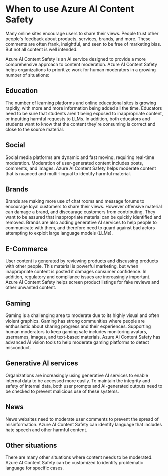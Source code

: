 # When to use Azure AI Content Safety

Many online sites encourage users to share their views. People trust other people's feedback about products, services, brands, and more. These comments are often frank, insightful, and seen to be free of marketing bias. But not all content is well intended.

Azure AI Content Safety is an AI service designed to provide a more comprehensive approach to content moderation. Azure AI Content Safety helps organizations to prioritize work for human moderators in a growing number of situations:

## Education

The number of learning platforms and online educational sites is growing rapidly, with more and more information being added all the time. Educators need to be sure that students aren't being exposed to inappropriate content, or inputting harmful requests to LLMs. In addition, both educators and students want to know that the content they're consuming is correct and close to the source material.

## Social

Social media platforms are dynamic and fast moving, requiring real-time moderation. Moderation of user-generated content includes posts, comments, and images. Azure AI Content Safety helps moderate content that is nuanced and multi-lingual to identify harmful material.

## Brands

Brands are making more use of chat rooms and message forums to encourage loyal customers to share their views. However offensive material can damage a brand, and discourage customers from contributing. They want to be assured that inappropriate material can be quickly identified and removed. Brands are also adding generative AI services to help people to communicate with them, and therefore need to guard against bad actors attempting to exploit large language models (LLMs).

## E-Commerce

User content is generated by reviewing products and discussing products with other people. This material is powerful marketing, but when inappropriate content is posted it damages consumer confidence. In addition, regulatory and compliance issues are increasingly important. Azure AI Content Safety helps screen product listings for fake reviews and other unwanted content.

## Gaming

Gaming is a challenging area to moderate due to its highly visual and often violent graphics. Gaming has strong communities where people are enthusiastic about sharing progress and their experiences. Supporting human moderators to keep gaming safe includes monitoring avatars, usernames, images, and text-based materials. Azure AI Content Safety has advanced AI vision tools to help moderate gaming platforms to detect misconduct.

## Generative AI services

Organizations are increasingly using generative AI services to enable internal data to be accessed more easily. To maintain the integrity and safety of internal data, both user prompts and AI-generated outputs need to be checked to prevent malicious use of these systems.

## News

News websites need to moderate user comments to prevent the spread of misinformation. Azure AI Content Safety can identify language that includes hate speech and other harmful content.

## Other situations

There are many other situations where content needs to be moderated. Azure AI Content Safety can be customized to identify problematic language for specific cases.
